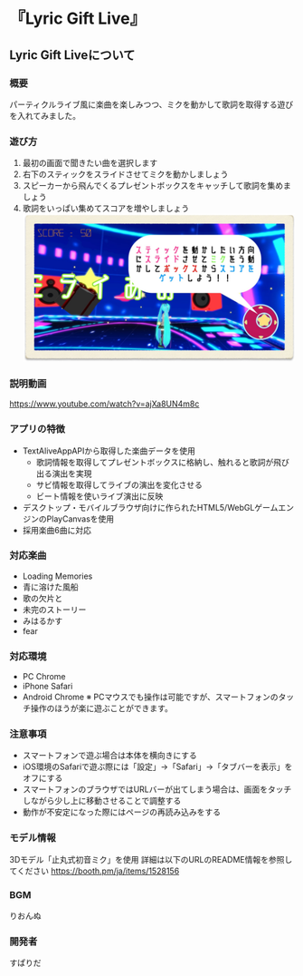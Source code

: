 # 『Lyric Gift Live』
## Lyric Gift Liveについて
### 概要
パーティクルライブ風に楽曲を楽しみつつ、ミクを動かして歌詞を取得する遊びを入れてみました。

### 遊び方
1. 最初の画面で聞きたい曲を選択します
1. 右下のスティックをスライドさせてミクを動かしましょう
1. スピーカーから飛んでくるプレゼントボックスをキャッチして歌詞を集めましょう
1. 歌詞をいっぱい集めてスコアを増やしましょう
![tutrial](https://github.com/hueno-ttic/loadingScreen/blob/main/tutrial.jpg)

### 説明動画
https://www.youtube.com/watch?v=ajXa8UN4m8c

### アプリの特徴
- TextAliveAppAPIから取得した楽曲データを使用
  - 歌詞情報を取得してプレゼントボックスに格納し、触れると歌詞が飛び出る演出を実現
  - サビ情報を取得してライブの演出を変化させる
  - ビート情報を使いライブ演出に反映
- デスクトップ・モバイルブラウザ向けに作られたHTML5/WebGLゲームエンジンのPlayCanvasを使用
- 採用楽曲6曲に対応

### 対応楽曲
- Loading Memories
- 青に溶けた風船
- 歌の欠片と
- 未完のストーリー
- みはるかす
- fear

### 対応環境
- PC Chrome
- iPhone Safari
- Android Chrome
※ PCマウスでも操作は可能ですが、スマートフォンのタッチ操作のほうが楽に遊ぶことができます。

### 注意事項
- スマートフォンで遊ぶ場合は本体を横向きにする
- iOS環境のSafariで遊ぶ際には「設定」→「Safari」→「タブバーを表示」をオフにする
- スマートフォンのブラウザではURLバーが出てしまう場合は、画面をタッチしながら少し上に移動させることで調整する
- 動作が不安定になった際にはページの再読み込みをする

### モデル情報
3Dモデル「止丸式初音ミク」を使用
詳細は以下のURLのREADME情報を参照してください
https://booth.pm/ja/items/1528156

### BGM
りおんぬ

### 開発者
すぱりだ
